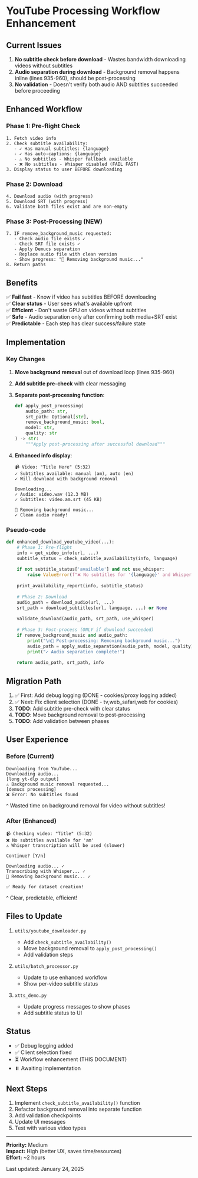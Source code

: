 # YouTube Processing Workflow Enhancement

## Current Issues

1. **No subtitle check before download** - Wastes bandwidth downloading videos without subtitles
2. **Audio separation during download** - Background removal happens inline (lines 935-960), should be post-processing
3. **No validation** - Doesn't verify both audio AND subtitles succeeded before proceeding

## Enhanced Workflow

### Phase 1: Pre-flight Check
```
1. Fetch video info
2. Check subtitle availability:
   - ✓ Has manual subtitles: {language}
   - ✓ Has auto-captions: {language}  
   - ⚠ No subtitles - Whisper fallback available
   - ❌ No subtitles - Whisper disabled (FAIL FAST)
3. Display status to user BEFORE downloading
```

### Phase 2: Download
```
4. Download audio (with progress)
5. Download SRT (with progress)
6. Validate both files exist and are non-empty
```

### Phase 3: Post-Processing (NEW)
```
7. IF remove_background_music requested:
   - Check audio file exists ✓
   - Check SRT file exists ✓
   - Apply Demucs separation
   - Replace audio file with clean version
   - Show progress: "🎵 Removing background music..."
8. Return paths
```

## Benefits

✅ **Fail fast** - Know if video has subtitles BEFORE downloading  
✅ **Clear status** - User sees what's available upfront  
✅ **Efficient** - Don't waste GPU on videos without subtitles  
✅ **Safe** - Audio separation only after confirming both media+SRT exist  
✅ **Predictable** - Each step has clear success/failure state  

## Implementation

### Key Changes

1. **Move background removal** out of download loop (lines 935-960)
2. **Add subtitle pre-check** with clear messaging
3. **Separate post-processing function**:
   ```python
   def apply_post_processing(
       audio_path: str,
       srt_path: Optional[str],
       remove_background_music: bool,
       model: str,
       quality: str
   ) -> str:
       """Apply post-processing after successful download"""
   ```

4. **Enhanced info display**:
   ```
   📹 Video: "Title Here" (5:32)
   ✓ Subtitles available: manual (am), auto (en)
   ✓ Will download with background removal
   
   Downloading...
   ✓ Audio: video.wav (12.3 MB)
   ✓ Subtitles: video.am.srt (45 KB)
   
   🎵 Removing background music...
   ✓ Clean audio ready!
   ```

### Pseudo-code

```python
def enhanced_download_youtube_video(...):
    # Phase 1: Pre-flight
    info = get_video_info(url, ...)
    subtitle_status = check_subtitle_availability(info, language)
    
    if not subtitle_status['available'] and not use_whisper:
        raise ValueError(f"❌ No subtitles for '{language}' and Whisper disabled")
    
    print_availability_report(info, subtitle_status)
    
    # Phase 2: Download
    audio_path = download_audio(url, ...)
    srt_path = download_subtitles(url, language, ...) or None
    
    validate_download(audio_path, srt_path, use_whisper)
    
    # Phase 3: Post-process (ONLY if download succeeded)
    if remove_background_music and audio_path:
        print("\n🎵 Post-processing: Removing background music...")
        audio_path = apply_audio_separation(audio_path, model, quality)
        print("✓ Audio separation complete!")
    
    return audio_path, srt_path, info
```

## Migration Path

1. ✅ First: Add debug logging (DONE - cookies/proxy logging added)
2. ✅ Next: Fix client selection (DONE - tv,web_safari,web for cookies)
3. **TODO**: Add subtitle pre-check with clear status
4. **TODO**: Move background removal to post-processing
5. **TODO**: Add validation between phases

## User Experience

### Before (Current)
```
Downloading from YouTube...
Downloading audio...
[long yt-dlp output]
⚠ Background music removal requested...
[demucs processing]
❌ Error: No subtitles found
```
^ Wasted time on background removal for video without subtitles!

### After (Enhanced)
```
📹 Checking video: "Title" (5:32)
❌ No subtitles available for 'am'
⚠ Whisper transcription will be used (slower)

Continue? [Y/n]

Downloading audio... ✓
Transcribing with Whisper... ✓
🎵 Removing background music... ✓

✅ Ready for dataset creation!
```

^ Clear, predictable, efficient!

## Files to Update

1. `utils/youtube_downloader.py`
   - Add `check_subtitle_availability()`
   - Move background removal to `apply_post_processing()`
   - Add validation steps

2. `utils/batch_processor.py`
   - Update to use enhanced workflow
   - Show per-video subtitle status

3. `xtts_demo.py`
   - Update progress messages to show phases
   - Add subtitle status to UI

## Status

- ✅ Debug logging added
- ✅ Client selection fixed
- ⏳ Workflow enhancement (THIS DOCUMENT)
- ⏸️ Awaiting implementation

## Next Steps

1. Implement `check_subtitle_availability()` function
2. Refactor background removal into separate function  
3. Add validation checkpoints
4. Update UI messages
5. Test with various video types

---

**Priority:** Medium  
**Impact:** High (better UX, saves time/resources)  
**Effort:** ~2 hours  

Last updated: January 24, 2025
